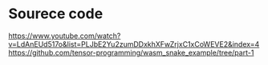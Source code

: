 # Sourece code  

https://www.youtube.com/watch?v=LdAnEUd517o&list=PLJbE2Yu2zumDDxkhXFwZrjxC1xCoWEVE2&index=4
https://github.com/tensor-programming/wasm_snake_example/tree/part-1
